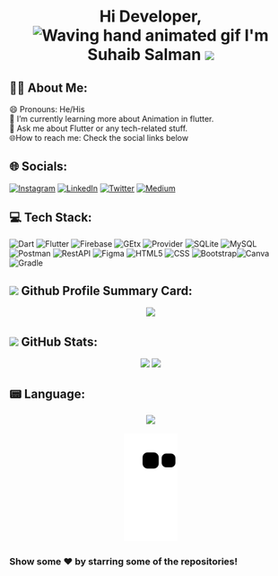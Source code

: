 <h1 align="center"> Hi Developer, <img src="https://raw.githubusercontent.com/nixin72/nixin72/master/wave.gif" 
         alt="Waving hand animated gif"
         height="45"
         width="45" /> I'm Suhaib Salman 
	<a href="https://github.com/DenverCoder1/readme-typing-svg">
	<img src="https://readme-typing-svg.herokuapp.com?lines=I+am+Flutter+Developer;UX/UI+Enthusiast;Open+Source+Lover%20&center=true&width=500&height=50"></a>
</h1> 



## 👨‍💻 About Me: 

😄 Pronouns: He/His<br>🌱 I’m currently learning more about Animation in flutter.<br>💬 Ask me about Flutter or any tech-related stuff.<br>🌐How to reach me: Check the social links below <br>

## 🌐 Socials:
[![Instagram](https://img.shields.io/badge/Instagram-%23E4405F.svg?logo=Instagram&logoColor=white)](https://instagram.com/suhaibrumii)
[![LinkedIn](https://img.shields.io/badge/LinkedIn-%230077B5.svg?logo=linkedin&logoColor=white)](https://linkedin.com/in/suhaib-rumi)
[![Twitter](https://img.shields.io/badge/Twitter-%231DA1F2.svg?logo=Twitter&logoColor=white)](https://twitter.com/@SuHaiB_RuMii) 
[![Medium](https://img.shields.io/badge/Medium-%2230175C2.svg?logo=Medium&logoColor=white)](https://Medium.com/@suhaibsohan007) 



## 💻 Tech Stack:
![Dart](https://img.shields.io/badge/dart-%230175C2.svg?style=for-the-badge&logo=dart&logoColor=white) ![Flutter](https://img.shields.io/badge/Flutter-%2302569B.svg?style=for-the-badge&logo=Flutter&logoColor=white) 
![Firebase](https://img.shields.io/badge/firebase-%32EF9D02.svg?style=for-the-badge&logo=firebase)  ![GEtx](https://img.shields.io/badge/getx-%23032D0f.svg?style=for-the-badge&logo=getx&logoColor=white) ![Provider](https://img.shields.io/badge/provider-%23E4405F.svg?style=for-the-badge&logo=provider&logoColor=red) ![SQLite](https://img.shields.io/badge/sqlite-%2307405e.svg?style=for-the-badge&logo=sqlite&logoColor=white) ![MySQL](https://img.shields.io/badge/mysql-%23563D7C.svg?style=for-the-badge&logo=mysql&logoColor=white) ![Postman](https://img.shields.io/badge/Postman-FF6C37?style=for-the-badge&logo=postman&logoColor=white) ![RestAPI](https://img.shields.io/badge/Rest+API-005571?style=for-the-badge&logo=restapi) ![Figma](https://img.shields.io/badge/figma-%20F24E3E.svg?style=for-the-badge&logo=figma&logoColor=white) ![HTML5](https://img.shields.io/badge/html5-%23E34F26.svg?style=for-the-badge&logo=html5&logoColor=white) ![CSS](https://img.shields.io/badge/css-%23E3EF26.svg?style=for-the-badge&logo=css&logoColor=white)  ![Bootstrap](https://img.shields.io/badge/bootstrap-%23563D7C.svg?style=for-the-badge&logo=bootstrap&logoColor=white)![Canva](https://img.shields.io/badge/Canva-%2300C4CC.svg?style=for-the-badge&logo=Canva&logoColor=white) ![Gradle](https://img.shields.io/badge/Gradle-02303A.svg?style=for-the-badge&logo=Gradle&logoColor=white) 

##  <img width="2.5%" src="https://user-images.githubusercontent.com/84827527/225831138-4008b375-edbc-4f66-828b-28e12c6ac25f.png"/>   Github Profile Summary Card:
<p align="center">
	
  <img src="https://github-profile-summary-cards.vercel.app/api/cards/profile-details?username=SuhaibRumi&theme=tokyonight"/>
</p>

##  <img width="2.5%" src="https://user-images.githubusercontent.com/84827527/225831138-4008b375-edbc-4f66-828b-28e12c6ac25f.png"/>   GitHub Stats:

<p align="center">
<img width="380p" src="https://github-readme-stats.vercel.app/api?username=SuhaibRumi&show_icons=true&theme=tokyonight&hide_border=true&include_all_commits=false&count_private=false"/>
<img width="400p" src="https://github-readme-streak-stats.herokuapp.com/?user=SuhaibRumi&theme=tokyonight&hide_border=true&include_all_commits=false&count_private=false" />
</p>

## 📟 Language:
<p align="center">
<img width="40%" src="https://github-readme-stats.vercel.app/api/top-langs/?username=SuhaibRumi&theme=tokyonight&hide_border=true&include_all_commits=false&count_private=false&layout=compact"/>
 </p>
 <p align="center">
  <img src="https://github.com/Faiz-Rhm/Faiz-Rhm/raw/output/github-contribution-grid-snake.svg" alt="snake">
</p
<div align="center">

### Show some ❤️ by starring some of the repositories!

</div>
</div>


